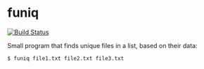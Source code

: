 # funiq

[![Build Status](https://travis-ci.org/mthadley/funiq.svg?branch=master)](https://travis-ci.org/mthadley/funiq)

Small program that finds unique files in a list, based on their data:

```sh
$ funiq file1.txt file2.txt file3.txt
```
